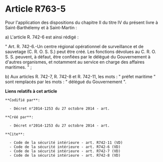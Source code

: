 # Article R763-5

Pour l'application des dispositions du chapitre II du titre IV du présent livre à Saint-Barthélemy et à Saint-Martin : 

a) L'article R. 742-6 est ainsi rédigé : 

" Art. R. 742-6.-Un centre régional opérationnel de surveillance et de sauvetage (C. R. O. S. S.) peut être créé. Les
fonctions dévolues au C. R. O. S. S. peuvent, à défaut, être confiées par le délégué du Gouvernement à d'autres organismes,
et notamment au service en charge des affaires maritimes. " ; 

b) Aux articles R. 742-7, R. 742-8 et R. 742-11, les mots : " préfet maritime " sont remplacés par les mots : " délégué du
Gouvernement ".

**Liens relatifs à cet article**

	**Codifié par**:

	  - Décret n°2014-1253 du 27 octobre 2014 - art.

	**Créé par**:

	  - Décret n°2014-1253 du 27 octobre 2014 - art.

	**Cite**:

	  - Code de la sécurité intérieure - art. R742-11 (VD)
	  - Code de la sécurité intérieure - art. R742-6 (VD)
	  - Code de la sécurité intérieure - art. R742-7 (VD)
	  - Code de la sécurité intérieure - art. R742-8 (VD)
